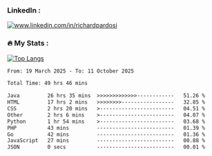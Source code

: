 

<h3>LinkedIn :</h3>
<div id="badges">
  <a href="https://www.linkedin.com/in/richardpardosi/">
    <img src="https://img.shields.io/badge/LinkedIn-blue?style=for-the-badge&logo=linkedin&logoColor=white" alt="www.linkedin.com/in/richardpardosi"/>
  </a>
</div>

### :fire: My Stats :
[![Top Langs](https://github-readme-stats.vercel.app/api/top-langs/?username=RichardPardosi&layout=compact&theme=vision-friendly-dark)](https://github.com/RichardPardosi)



<!--START_SECTION:waka-->

```txt
From: 19 March 2025 - To: 11 October 2025

Total Time: 49 hrs 46 mins

Java         26 hrs 35 mins  >>>>>>>>>>>>>------------   51.26 %
HTML         17 hrs 2 mins   >>>>>>>>-----------------   32.85 %
CSS          2 hrs 20 mins   >------------------------   04.51 %
Other        2 hrs 6 mins    >------------------------   04.07 %
Python       1 hr 54 mins    >------------------------   03.68 %
PHP          43 mins         -------------------------   01.39 %
Go           42 mins         -------------------------   01.36 %
JavaScript   27 mins         -------------------------   00.88 %
JSON         0 secs          -------------------------   00.01 %
```

<!--END_SECTION:waka-->